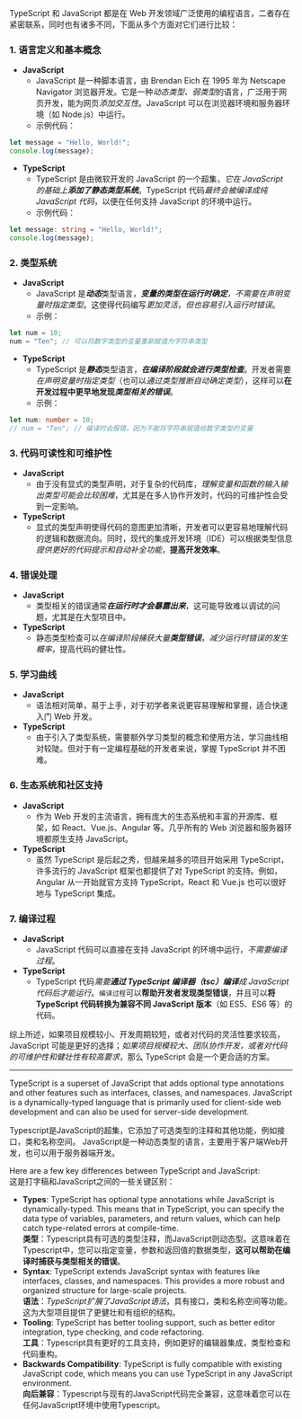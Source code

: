 TypeScript 和 JavaScript 都是在 Web 开发领域广泛使用的编程语言，二者存在紧密联系，同时也有诸多不同，下面从多个方面对它们进行比较：

### 1. 语言定义和基本概念

- **JavaScript**
  - JavaScript 是一种脚本语言，由 Brendan Eich 在 1995 年为 Netscape Navigator 浏览器开发。它是一种*动态类型、弱类型*的语言，广泛用于网页开发，能为网页*添加交互性*。JavaScript 可以在浏览器环境和服务器环境（如 Node.js）中运行。
  - 示例代码：

```javascript
let message = "Hello, World!";
console.log(message);
```

- **TypeScript**
  - TypeScript 是由微软开发的 JavaScript 的一个超集，*它在 JavaScript 的基础上**添加了静态类型系统***。TypeScript 代码*最终会被编译成纯 JavaScript 代码*，以便在任何支持 JavaScript 的环境中运行。
  - 示例代码：

```typescript
let message: string = "Hello, World!";
console.log(message);
```

### 2. 类型系统

- **JavaScript**
  - JavaScript 是***动态***类型语言，***变量的类型在运行时确定**，不需要在声明变量时指定类型*。这使得代码编写*更加灵活*，*但也容易引入运行时错误*。
  - 示例：

```javascript
let num = 10;
num = "Ten"; // 可以将数字类型的变量重新赋值为字符串类型
```

- **TypeScript**
  - TypeScript 是***静态***类型语言，***在编译阶段就会进行类型检查***。开发者需要*在声明变量时指定类型*（也可以*通过类型推断自动确定类型*），这样可以**在开发过程中更早地发现*类型相关的错误***。
  - 示例：

```typescript
let num: number = 10;
// num = "Ten"; // 编译时会报错，因为不能将字符串赋值给数字类型的变量
```

### 3. 代码可读性和可维护性

- **JavaScript**
  - 由于没有显式的类型声明，对于复杂的代码库，*理解变量和函数的输入输出类型可能会比较困难*，尤其是在多人协作开发时，代码的可维护性会受到一定影响。
- **TypeScript**
  - 显式的类型声明使得代码的意图更加清晰，开发者可以更容易地理解代码的逻辑和数据流向。同时，现代的集成开发环境（IDE）可以根据类型信息*提供更好的代码提示和自动补全功能*，**提高开发效率**。

### 4. 错误处理

- **JavaScript**
  - 类型相关的错误通常***在运行时才会暴露出来***，这可能导致难以调试的问题，尤其是在大型项目中。
- **TypeScript**
  - 静态类型检查可以*在编译阶段捕获大量**类型错误***，*减少运行时错误的发生概率*，提高代码的健壮性。

### 5. 学习曲线

- **JavaScript**
  - 语法相对简单，易于上手，对于初学者来说更容易理解和掌握，适合快速入门 Web 开发。
- **TypeScript**
  - 由于引入了类型系统，需要额外学习类型的概念和使用方法，学习曲线相对较陡。但对于有一定编程基础的开发者来说，掌握 TypeScript 并不困难。

### 6. 生态系统和社区支持

- **JavaScript**
  - 作为 Web 开发的主流语言，拥有庞大的生态系统和丰富的开源库、框架，如 React、Vue.js、Angular 等。几乎所有的 Web 浏览器和服务器环境都原生支持 JavaScript。
- **TypeScript**
  - 虽然 TypeScript 是后起之秀，但越来越多的项目开始采用 TypeScript，许多流行的 JavaScript 框架也都提供了对 TypeScript 的支持。例如，Angular 从一开始就官方支持 TypeScript，React 和 Vue.js 也可以很好地与 TypeScript 集成。

### 7. 编译过程

- **JavaScript**
  - JavaScript 代码可以直接在支持 JavaScript 的环境中运行，*不需要编译过程*。
- **TypeScript**
  - TypeScript 代码*需要**通过 TypeScript 编译器（tsc）编译**成 JavaScript 代码后才能运行*。`编译过程`可以**帮助开发者发现类型错误**，并且可以**将 TypeScript 代码转换为兼容不同 JavaScript 版本**（如 ES5、ES6 等）的代码。

综上所述，如果项目规模较小、开发周期较短，或者对代码的灵活性要求较高，JavaScript 可能是更好的选择；*如果项目规模较大、团队协作开发，或者对代码的可维护性和健壮性有较高要求*，那么 TypeScript 会是一个更合适的方案。

---

TypeScript is a superset of JavaScript that adds optional type annotations and other features such as interfaces, classes, and namespaces. JavaScript is a dynamically-typed language that is primarily used for client-side web development and can also be used for server-side development.  

Typescript是JavaScript的超集，它添加了可选类型的注释和其他功能，例如接口，类和名称空间。 JavaScript是一种动态类型的语言，主要用于客户端Web开发，也可以用于服务器端开发。

Here are a few key differences between TypeScript and JavaScript:  
这是打字稿和JavaScript之间的一些关键区别：

- **Types**: TypeScript has optional type annotations while JavaScript is dynamically-typed. This means that in TypeScript, you can specify the data type of variables, parameters, and return values, which can help catch type-related errors at compile-time.  
    **类型**：Typescript具有可选的类型注释，而JavaScript则动态型。这意味着在Typescript中，您可以指定变量，参数和返回值的数据类型，**这可以帮助在编译时捕获与类型相关的错误**。
- **Syntax**: TypeScript extends JavaScript syntax with features like interfaces, classes, and namespaces. This provides a more robust and organized structure for large-scale projects.  
    **语法**：*TypeScript扩展了JavaScript语法*，具有接口，类和名称空间等功能。这为大型项目提供了更健壮和有组织的结构。
- **Tooling**: TypeScript has better tooling support, such as better editor integration, type checking, and code refactoring.  
    **工具**：Typescript具有更好的工具支持，例如更好的编辑器集成，类型检查和代码重构。
- **Backwards Compatibility**: TypeScript is fully compatible with existing JavaScript code, which means you can use TypeScript in any JavaScript environment.  
    **向后兼容**：Typescript与现有的JavaScript代码完全兼容，这意味着您可以在任何JavaScript环境中使用Typescript。